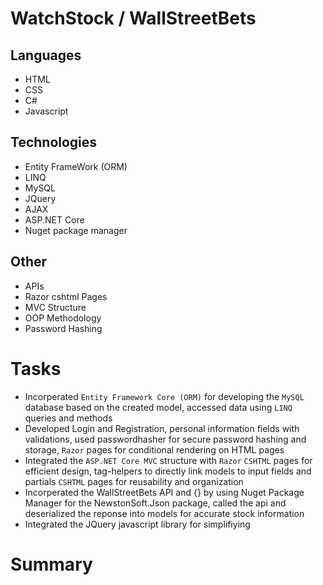 # WatchStock / WallStreetBets





## Languages
- HTML
- CSS
- C#
- Javascript

## Technologies
- Entity FrameWork (ORM)
- LINQ
- MySQL
- JQuery
- AJAX
- ASP.NET Core
- Nuget package manager

## Other
- APIs
- Razor cshtml Pages
- MVC Structure
- OOP Methodology
- Password Hashing


# Tasks
- Incorperated `Entity Framework Core (ORM)` for developing the `MySQL` database based on the created model, accessed data using `LINQ` queries and methods
- Developed Login and Registration, personal information fields with validations, used passwordhasher for secure password hashing and storage, `Razor` pages for conditional rendering on HTML pages 
- Integrated the `ASP.NET Core MVC` structure with `Razor` `CSHTML` pages for efficient design, tag-helpers to directly link models to input fields and partials `CSHTML` pages for reusability and organization
- Incorperated the WallStreetBets API and {} by using Nuget Package Manager for the NewstonSoft.Json package, called the api and deserialized the reponse into models for accurate stock information
- Integrated the JQuery javascript library for simplifiying 

# Summary

